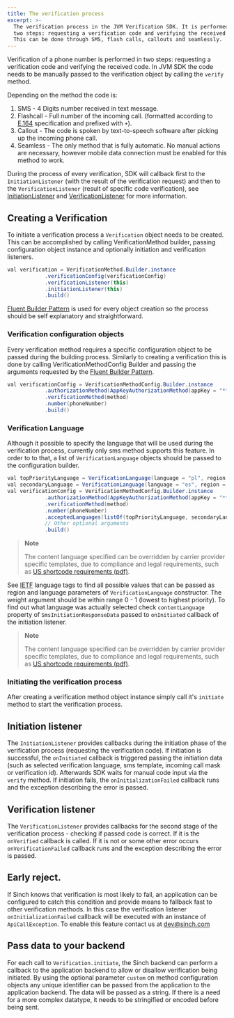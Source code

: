 ```yaml
---
title: The verification process
excerpt: >-
  The verification process in the JVM Verification SDK. It is performed in
  two steps: requesting a verification code and verifying the received code.
  This can be done through SMS, flash calls, callouts and seamlessly.
---
```

Verification of a phone number is performed in two steps: requesting a verification code and verifying the received code.
In JVM SDK the code needs to be manually passed to the verification object by calling the `verify` method.

Depending on the method the code is:

1. SMS - 4 Digits number received in text message.
2. Flashcall - Full number of the incoming call. (formatted according to [E.164](http://en.wikipedia.org/wiki/E.164) specification and prefixed with `+`).
3. Callout - The code is spoken by text-to-speech software after picking up the incoming phone call.
4. Seamless - The only method that is fully automatic. No manual actions are necessary, however mobile data connection must be enabled for this method to work.

During the process of every verification, SDK will callback first to the `InitiationListener` (with the result of the verification request) and then to the `VerificationListener` (result of specific code verification), see [InitiationListener](#initiation-listener) and [VerificationListener](#verification-listener) for more information.

## Creating a Verification

To initiate a verification process a `Verification` object needs to be created. This can be accomplished by calling VerificationMethod builder, passing configuration object instance and optionally initiation and verification listeners.

```java
val verification = VerificationMethod.Builder.instance
            .verificationConfig(verificationConfig)
            .verificationListener(this)
            .initiationListener(this)
            .build()
```

[Fluent Builder Pattern](https://dzone.com/articles/fluent-builder-pattern) is used for every object creation so the process should be self explanatory and straightforward.

### Verification configuration objects

Every verification method requires a specific configuration object to be passed during the building process. Similarly to creating a verification this is done by calling VerificationMethodConfig Builder and passing the arguments requested by the [Fluent Builder Pattern](https://dzone.com/articles/fluent-builder-pattern).

```java
val verificationConfig = VerificationMethodConfig.Builder.instance
            .authorizationMethod(AppKeyAuthorizationMethod(appKey = "***"))
            .verificationMethod(method)
            .number(phoneNumber)
            .build()
```

### Verification Language
Although it possible to specify the language that will be used during the verification process, currently only sms method supports this feature. In order to to that, a list of `VerificationLanguage` objects should be passed to the configuration builder.

```java
val topPriorityLanguage = VerificationLanguage(language = "pl", region = "PL", weight = 1)
val secondaryLanguage = VerificationLanguage(language = "es", region = "ES", weight = 0.33)
val verificationConfig = VerificationMethodConfig.Builder.instance
            .authorizationMethod(AppKeyAuthorizationMethod(appKey = "***"))
            .verificationMethod(method)
            .number(phoneNumber)
            .acceptedLanguages(listOf(topPriorityLanguage, secondaryLanguage))
            // Other optional arguments
            .build()
```

> **Note**    
>
> The content language specified can be overridden by carrier provider specific templates, due to compliance and legal requirements, such as [US shortcode requirements (pdf)](https://www.wmcglobal.com/storage/us_resources/ctia-short-code-monitoring-handbook-current-Short-Code-Monitoring-Handbook-v1.7.pdf).


See [IETF](https://tools.ietf.org/html/rfc3282) language tags to find all possible values that can be passed as region and language parameters of `VerificationLanguage` constructor. The weight argument should be within range 0 - 1 (lowest to highest priority). To find out what language was actually selected check `contentLanguage` property of `SmsInitiationResponseData` passed to `onInitiated` callback of the initiation listener.

> **Note**    
>
> The content language specified can be overridden by carrier provider specific templates, due to compliance and legal requirements, such as [US shortcode requirements (pdf)](https://www.wmcglobal.com/storage/us_resources/ctia-short-code-monitoring-handbook-current-Short-Code-Monitoring-Handbook-v1.7.pdf).

### Initiating the verification process

After creating a verification method object instance simply call it's `initiate` method to start the verification process.

## Initiation listener

The `InitiationListener` provides callbacks during the initiation phase of the verification process (requesting the verification code). If initiation is successful, the `onInitiated` callback is triggered passing the initiation data (such as selected verification language, sms template, incoming call mask or verification id).
Afterwards SDK waits for manual code input via the `verify` method.
If initiation fails, the `onInitializationFailed` callback runs and the exception describing the error is passed.

## Verification listener

The `VerificationListener` provides callbacks for the second stage of the verification process - checking if passed code is correct. If it is the `onVerified` callback is called. If it is not or some other error occurs `onVerificationFailed` callback runs and the exception describing the error is passed.


## Early reject.

If Sinch knows that verification is most likely to fail, an application can be configured to catch this condition and provide means to fallback fast to other verification methods. In this case the verification listener `onInitializationFailed` callback will be executed with an instance of `ApiCallException`. To enable this feature contact us at <dev@sinch.com>

## Pass data to your backend

For each call to `Verification.initiate`, the Sinch backend can perform a callback to the application backend to allow or disallow verification being initiated. By using the optional parameter `custom` on method configuration objects any unique identifier can be passed from the application to the application backend. The data will be passed as a string. If there is a need for a more complex datatype, it needs to be stringified or encoded before being sent.
